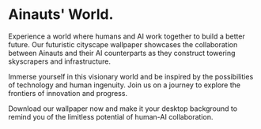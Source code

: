 <!--
Write me markdown content of website with wallpaper:

"A futuristic cityscape where Ainauts and their AI counterparts work together to build towering skyscrapers and infrastructure."

The header of the page should not be copy of the text but rather a real content of the website which is using this wallpaper.
-->

<!--font:Poppins-->

# Ainauts' World.

Experience a world where humans and AI work together to build a better future. Our futuristic cityscape wallpaper showcases the collaboration between Ainauts and their AI counterparts as they construct towering skyscrapers and infrastructure.

Immerse yourself in this visionary world and be inspired by the possibilities of technology and human ingenuity. Join us on a journey to explore the frontiers of innovation and progress.

Download our wallpaper now and make it your desktop background to remind you of the limitless potential of human-AI collaboration.
